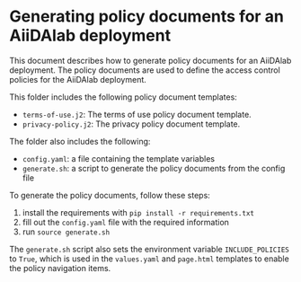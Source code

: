 # Generating policy documents for an AiiDAlab deployment

This document describes how to generate policy documents for an AiiDAlab deployment.
The policy documents are used to define the access control policies for the AiiDAlab deployment.

This folder includes the following policy document templates:

- `terms-of-use.j2`: The terms of use policy document template.
- `privacy-policy.j2`: The privacy policy document template.

The folder also includes the following:

- `config.yaml`: a file containing the template variables
- `generate.sh`: a script to generate the policy documents from the config file

To generate the policy documents, follow these steps:

1. install the requirements with `pip install -r requirements.txt`
2. fill out the `config.yaml` file with the required information
3. run `source generate.sh`

The `generate.sh` script also sets the environment variable `INCLUDE_POLICIES` to `True`, which is used in the `values.yaml` and `page.html` templates to enable the policy navigation items.
